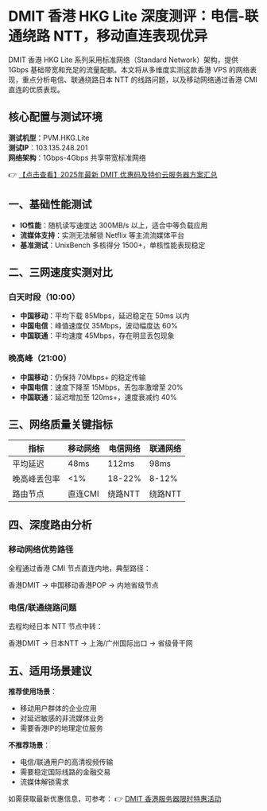 # DMIT 香港 HKG Lite 深度测评：电信-联通绕路 NTT，移动直连表现优异

DMIT 香港 HKG Lite 系列采用标准网络（Standard Network）架构，提供 1Gbps 基础带宽和充足的流量配额。本文将从多维度实测这款香港 VPS 的网络表现，重点分析电信、联通绕路日本 NTT 的线路问题，以及移动网络通过香港 CMI 直连的优质表现。

## 核心配置与测试环境

**测试机型**：PVM.HKG.Lite  
**测试IP**：103.135.248.201  
**网络架构**：1Gbps-4Gbps 共享带宽标准网络

👉 [【点击查看】2025年最新 DMIT 优惠码及特价云服务器方案汇总](https://bit.ly/dmit_coupon)

## 一、基础性能测试

- **IO性能**：随机读写速度达 300MB/s 以上，适合中等负载应用
- **流媒体支持**：实测无法解锁 Netflix 等主流流媒体平台
- **基准测试**：UnixBench 多核得分 1500+，单核性能表现稳定

## 二、三网速度实测对比

### 白天时段（10:00）
- **中国移动**：平均下载 85Mbps，延迟稳定在 50ms 以内
- **中国电信**：峰值速度仅 35Mbps，波动幅度达 60%
- **中国联通**：平均速度 45Mbps，存在明显丢包现象

### 晚高峰（21:00）
- **中国移动**：仍保持 70Mbps+ 的稳定传输
- **中国电信**：速度下降至 15Mbps，丢包率激增至 20%
- **中国联通**：延迟增加至 120ms+，速度衰减约 40%

## 三、网络质量关键指标

| 指标        | 移动网络 | 电信网络 | 联通网络 |
|-------------|---------|---------|---------|
| 平均延迟    | 48ms    | 112ms   | 98ms    |
| 晚高峰丢包率| <1%     | 18-22%  | 8-12%   |
| 路由节点    | 直连CMI | 绕路NTT | 绕路NTT |

## 四、深度路由分析

### 移动网络优势路径
全程通过香港 CMI 节点直连内地，典型路径：

香港DMIT → 中国移动香港POP → 内地省级节点

### 电信/联通绕路问题
去程均经日本 NTT 节点中转：

香港DMIT → 日本NTT → 上海/广州国际出口 → 省级骨干网

## 五、适用场景建议

**推荐使用场景**：
- 移动用户群体的企业应用
- 对延迟敏感的非流媒体业务
- 需要香港IP的地理定位服务

**不推荐场景**：
- 电信/联通用户的高清视频传输
- 需要稳定国际线路的金融交易
- 流媒体解锁需求

如需获取最新优惠信息，可参考：
👉 [DMIT 香港服务器限时特惠活动](https://bit.ly/dmit_coupon)